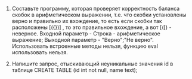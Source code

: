 1. Составьте программу, которая проверяет корректность баланса скобок в арифметическом выражении, т.е. что скобки установлены верно и правильно их вхождение, то есть если скобки так расположены [({})] , то это правильное вхождение, а вот [([) - неверное. Входной параметр - Строка - арифметическое выражение; Выходной параметр - "Верно";"Не верно". Использовать встроенные методы нельзя, функцию eval использовать нельзя.

2. Напишите запрос, отыскивающий неуникальные значения id в таблице CREATE TABLE (id int not null, name text);